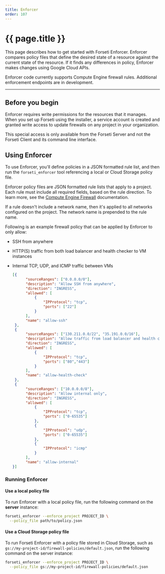 ```yaml
---
title: Enforcer
order: 107
---
```


# {{ page.title }}

This page describes how to get started with Forseti Enforcer. Enforcer
compares policy files that define the desired state of a resource
against the current state of the resource. If it finds any differences in
policy, Enforcer makes changes using Google Cloud APIs.

Enforcer code currently supports Compute Engine firewall rules.
Additional enforcement endpoints are in development.

---

## Before you begin

Enforcer requires write permissions for the resources that it manages.
When you set up Forseti using the installer, a service account is created and
granted write access to update firewalls on any project in your organization.

This special access is only available from the Forseti Server and not the Forseti Client and its
command line interface.

## Using Enforcer

To use Enforcer, you'll define policies in a JSON formatted rule list,
and then run the `forseti_enforcer` tool referencing a local or Cloud Storage
policy file.

Enforcer policy files are JSON formatted rule lists that apply to a
project. Each rule must include all required fields, based on the rule
direction. To learn more, see the
[Compute Engine Firewall](https://cloud.google.com/vpc/docs/firewalls#gcp_firewall_rule_summary_table)
documentation.

If a rule doesn't include a network name, then it's applied to all networks
configured on the project. The network name is prepended to the rule name.

Following is an example firewall policy that can be applied by Enforcer
to only allow:

* SSH from anywhere
* HTTP(S) traffic from both load balancer and health checker to VM instances
* Internal TCP, UDP, and ICMP traffic between VMs

  ```json
  [{
        "sourceRanges": ["0.0.0.0/0"],
        "description": "Allow SSH from anywhere",
        "direction": "INGRESS",
        "allowed": [
            {
                "IPProtocol": "tcp",
                "ports": ["22"]
            }
        ],
        "name": "allow-ssh"
   },
   {
        "sourceRanges": ["130.211.0.0/22", "35.191.0.0/16"],
        "description": "Allow traffic from load balancer and health checks to reach VM instances",
        "direction": "INGRESS",
        "allowed": [
            {
                "IPProtocol": "tcp",
                "ports": ["80","443"]
            }
        ],
        "name": "allow-health-check"
   },
   {
        "sourceRanges": ["10.0.0.0/8"],
        "description": "Allow internal only",
        "direction": "INGRESS",
        "allowed": [
            {
                "IPProtocol": "tcp",
                "ports": ["0-65535"]
            },
            {
                "IPProtocol": "udp",
                "ports": ["0-65535"]
            },
            {
                "IPProtocol": "icmp"
            }
        ],
        "name": "allow-internal"
  }]
  ```

### Running Enforcer

#### Use a local policy file

To run Enforcer with a local policy file, run the following command on
the **server** instance:

  ```bash
  forseti_enforcer --enforce_project PROJECT_ID \
    --policy_file path/to/policy.json
  ```

#### Use a Cloud Storage policy file

To run Forseti Enforcer with a policy file stored in Cloud Storage,
such as `gs://my-project-id/firewall-policies/default.json`, run the following
command on the server instance:

  ```bash
  forseti_enforcer --enforce_project PROJECT_ID \
    --policy_file gs://my-project-id/firewall-policies/default.json
  ```

